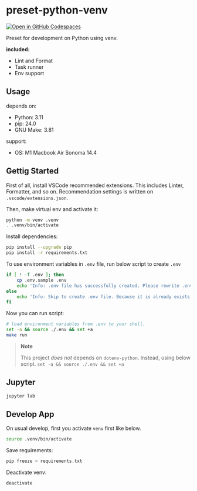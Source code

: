 # preset-python-venv

[![Open in GitHub Codespaces](https://github.com/codespaces/badge.svg)](https://codespaces.new/Yoshida24/learn-gradio)

Preset for development on Python using venv.

**included:**
- Lint and Format
- Task runner
- Env support

## Usage

depends on:
- Python: 3.11
- pip: 24.0
- GNU Make: 3.81

support:
- OS: M1 Macbook Air Sonoma 14.4


## Gettig Started
First of all, install VSCode recommended extensions. This includes Linter, Formatter, and so on. Recommendation settings is written on `.vscode/extensions.json`.

Then, make virtual env and activate it:

```bash
python -m venv .venv
. .venv/bin/activate
```

Install dependencies:

```bash
pip install --upgrade pip
pip install -r requirements.txt
```

To use environment variables in `.env` file, run below script to create `.env`

```bash
if [ ! -f .env ]; then
    cp .env.sample .env
    echo 'Info: .env file has successfully created. Please rewrite .env file'
else
    echo 'Info: Skip to create .env file. Because it is already exists.'
fi
```

Now you can run script:

```bash
# load environment variables from .env to your shell.
set -a && source ./.env && set +a
make run
```

> **Note**
>
> This project *does not* depends on `dotenv-python`. Instead, using below script.
> `set -a && source ./.env && set +a`

## Jupyter

```bash
jupyter lab
```

## Develop App
On usual develop, first you activate `venv` first like below.

```bash
source .venv/bin/activate
```

Save requirements:

```bash
pip freeze > requirements.txt
```

Deactivate venv:

```bash
deactivate
```
